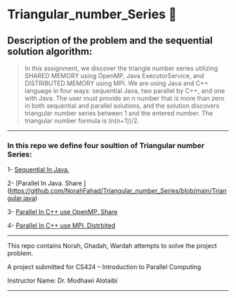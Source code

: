 # Triangular_number_Series :small_red_triangle:

## Description of the problem and the sequential solution algorithm:
>In this assignment, we discover the triangle number series utilizing SHARED MEMORY using OpenMP, Java ExecutorService, and DISTRIBUTED MEMORY using MPI. We are using Java and C++ language in four ways: sequential Java, two parallel by C++, and one with Java. The user must provide an n number that is more than zero in both sequential and parallel solutions, and the solution discovers triangular number series between 1 and the entered number. The triangular number formula is (n(n+1))/2. 
--------------------------------------------------------------------------------------------------

### In this repo we define four soultion of Triangular number Series:
1- [Sequential In Java.](https://github.com/NorahFahad/Triangular_number_Series/blob/main/TriangularS.java)

2- [Parallel In Java. Share ] (https://github.com/NorahFahad/Triangular_number_Series/blob/main/Triangular.java)

3- [Parallel In C++ use OpenMP. Share](https://github.com/NorahFahad/Triangular_number_Series/blob/main/TiangularOpenMP.cpp)

4- [Parallel In C++ use MPI. Distrbited](https://github.com/NorahFahad/Triangular_number_Series/blob/main/triangularMPI.cpp)

---------------------------------------------------------------------------------------------------------

This repo contains  Norah, Ghadah, Wardah attempts to solve the project problem.

A project submitted for CS424 – Introduction to Parallel Computing

Instructor Name: Dr. Modhawi Alotaibi

-------------------------------------------------


